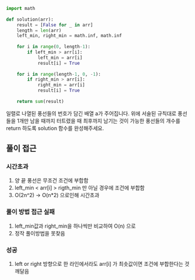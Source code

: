 ```python
import math
    
def solution(arr):
    result = [False for _ in arr]
    length = len(arr)
    left_min, right_min = math.inf, math.inf
    
    for i in range(0, length-1):
        if left_min > arr[i]:
            left_min = arr[i]
            result[i] = True
            
    for i in range(length-1, 0, -1):
        if right_min > arr[i]:
            right_min = arr[i]
            result[i] = True
    
    return sum(result)
```

일렬로 나열된 풍선들의 번호가 담긴 배열 a가 주어집니다. 위에 서술된 규칙대로 풍선들을 1개만 남을 때까지 터트렸을 때 최후까지 남기는 것이 가능한 풍선들의 개수를 return 하도록 solution 함수를 완성해주세요.

## 풀이 접근

### 시간초과

1. 양 끝 풍선은 무조건 조건에 부합함
2. left_min < arr[i] > rigth_min 만 아닐 경우에 조건에 부합함
3. O(2n^2) → O(n*2) 으로인해 시간초과

### 풀이 방법 접근 실패

1. left_min값과 right_min을 하나씩만 비교하여 O(n) 으로
2. 정작 풀이방법을 못찾음

### 성공

1. left or right 방향으로 한 라인에서라도 arr[i] 가 최솟값이면 조건에 부합한다는 것 깨달음
